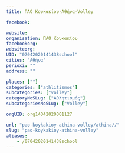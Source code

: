 ```yaml
---
title: ΠΑΟ Κουκακίου-Αθήνα-Volley

facebook:

website:
organisation: ΠΑΟ Κουκακίου
facebookorg:
websiteorg:
UID: "07042020141438school"
cities: "Αθήνα"
perioxi: ""
address: ""

places: [""]
categories: ["athlitismos"]
subcategories: ["volley"]
categoryNoSLug: ["Αθλητισμός"]
subcategoriesNoSLug: ["Volley"]

orgUID: org14042020001127

url: "pao-koykakioy-athina-volley/athina//"
slug: "pao-koykakioy-athina-volley"
aliases:
    - /07042020141438school
---
```





